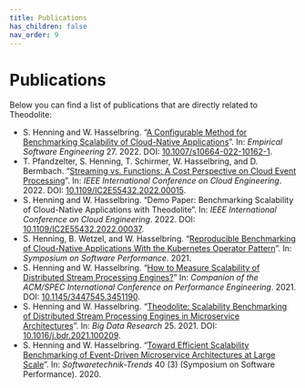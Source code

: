 ```yaml
---
title: Publications
has_children: false
nav_order: 9
---
```


# Publications

Below you can find a list of publications that are directly related to Theodolite:

* S. Henning and W. Hasselbring. “[A Configurable Method for Benchmarking Scalability of Cloud-Native Applications](https://doi.org/10.1007/s10664-022-10162-1)”. In: *Empirical Software Engineering* 27. 2022. DOI: [10.1007/s10664-022-10162-1](https://doi.org/10.1007/s10664-022-10162-1).
* T. Pfandzelter, S. Henning, T. Schirmer, W. Hasselbring, and D. Bermbach. “[Streaming vs. Functions: A Cost Perspective on Cloud Event Processing](https://arxiv.org/pdf/2204.11509.pdf)”. In: *IEEE International Conference on Cloud Engineering*. 2022. DOI: [10.1109/IC2E55432.2022.00015](https://doi.org/10.1109/IC2E55432.2022.00015).
* S. Henning and W. Hasselbring. “Demo Paper: Benchmarking Scalability of Cloud-Native Applications with Theodolite”. In: *IEEE International Conference on Cloud Engineering*. 2022. DOI: [10.1109/IC2E55432.2022.00037](https://doi.org/10.1109/IC2E55432.2022.00037).
* S. Henning, B. Wetzel, and W. Hasselbring. “[Reproducible Benchmarking of Cloud-Native Applications With the Kubernetes Operator Pattern](http://ceur-ws.org/Vol-3043/short5.pdf)”. In: *Symposium on Software Performance*. 2021.
* S. Henning and W. Hasselbring. “[How to Measure Scalability of Distributed Stream Processing Engines?](https://research.spec.org/icpe_proceedings/2021/companion/p85.pdf)” In: *Companion of the ACM/SPEC International Conference on Performance Engineering*. 2021. DOI: [10.1145/3447545.3451190](https://doi.org/10.1145/3447545.3451190).
* S. Henning and W. Hasselbring. “[Theodolite: Scalability Benchmarking of Distributed Stream Processing Engines in Microservice Architectures](https://arxiv.org/abs/2009.00304)”. In: *Big Data Research* 25. 2021. DOI: [10.1016/j.bdr.2021.100209](https://doi.org/10.1016/j.bdr.2021.100209).
* S. Henning and W. Hasselbring. “[Toward Efficient Scalability Benchmarking of Event-Driven Microservice Architectures at Large Scale](https://www.performance-symposium.org/fileadmin/user_upload/palladio-conference/2020/Papers/SSP2020_paper_14.pdf)”. In: *Softwaretechnik-Trends* 40 (3) (Symposium on Software Performance). 2020.
